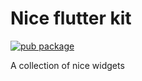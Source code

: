 # Nice flutter kit

[![pub package](https://img.shields.io/pub/v/nice_flutter_kit.svg)](https://pub.dev/packages/nice_flutter_kit)

A collection of nice widgets
